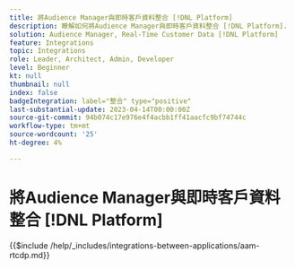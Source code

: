 ```yaml
---
title: 將Audience Manager與即時客戶資料整合 [!DNL Platform]
description: 瞭解如何將Audience Manager與即時客戶資料整合 [!DNL Platform].
solution: Audience Manager, Real-Time Customer Data [!DNL Platform]
feature: Integrations
topic: Integrations
role: Leader, Architect, Admin, Developer
level: Beginner
kt: null
thumbnail: null
index: false
badgeIntegration: label="整合" type="positive"
last-substantial-update: 2023-04-14T00:00:00Z
source-git-commit: 94b074c17e976e4f4acbb1ff41aacfc9bf74744c
workflow-type: tm+mt
source-wordcount: '25'
ht-degree: 4%

---
```



# 將Audience Manager與即時客戶資料整合 [!DNL Platform]

{{$include /help/_includes/integrations-between-applications/aam-rtcdp.md}}
